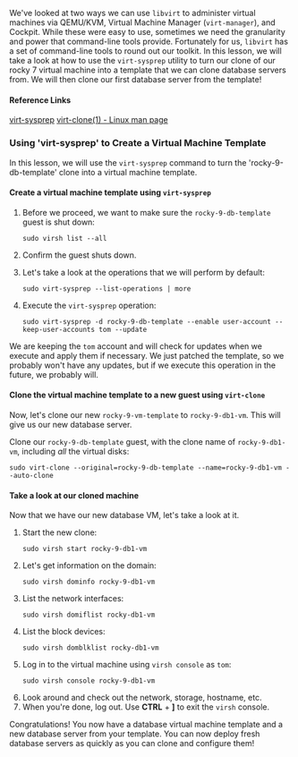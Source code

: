 We've looked at two ways we can use `libvirt` to administer virtual machines via QEMU/KVM, Virtual Machine Manager (`virt-manager`), and Cockpit.  While these were easy to use, sometimes we need the granularity and power that command-line tools provide.  Fortunately for us, `libvirt` has a set of command-line tools to round out our toolkit.  In this lesson, we will take a look at how to use the `virt-sysprep` utility to turn our clone of our rocky 7 virtual machine into a template that we can clone database servers from.  We will then clone our first database server from the template!

#### Reference Links

[virt-sysprep](http://libguestfs.org/virt-sysprep.1.html)
[virt-clone(1) - Linux man page](https://linux.die.net/man/1/virt-clone)

### Using 'virt-sysprep' to Create a Virtual Machine Template

In this lesson, we will use the `virt-sysprep` command to turn the 'rocky-9-db-template' clone into a virtual machine template.

#### Create a virtual machine template using `virt-sysprep`

1. Before we proceed, we want to make sure the `rocky-9-db-template` guest is shut down:
    ```
    sudo virsh list --all
    ```
2. Confirm the guest shuts down.

3. Let's take a look at the operations that we will perform by default:
    ```
    sudo virt-sysprep --list-operations | more
    ```
4. Execute the `virt-sysprep` operation:
    ```
    sudo virt-sysprep -d rocky-9-db-template --enable user-account --keep-user-accounts tom --update
    ```
We are keeping the `tom` account and will check for updates when we execute and apply them if necessary.  We just patched the template, so we probably won't have any updates, but if we execute this operation in the future, we probably will.

#### Clone the virtual machine template to a new guest using `virt-clone`

Now, let's clone our new `rocky-9-vm-template` to `rocky-9-db1-vm`.  This will give us our new database server.

Clone our `rocky-9-db-template` guest, with the clone name of `rocky-9-db1-vm`, including *all* the virtual disks:
```
sudo virt-clone --original=rocky-9-db-template --name=rocky-9-db1-vm --auto-clone
```

#### Take a look at our cloned machine

Now that we have our new database VM, let's take a look at it.

1. Start the new clone:
    ```
    sudo virsh start rocky-9-db1-vm
    ```
2. Let's get information on the domain:
    ```
    sudo virsh dominfo rocky-9-db1-vm
    ```
3. List the network interfaces:
    ```
    sudo virsh domiflist rocky-db1-vm
    ```
4. List the block devices:
    ```
    sudo virsh domblklist rocky-db1-vm
    ```
5. Log in to the virtual machine using `virsh console` as `tom`:
    ```
    sudo virsh console rocky-9-db1-vm
    ```
6. Look around and check out the network, storage, hostname, etc.  
7. When you're done, log out.  Use **CTRL** + **]** to exit the `virsh` console.

Congratulations!  You now have a database virtual machine template and a new database server from your template.  You can now deploy fresh database servers as quickly as you can clone and configure them!